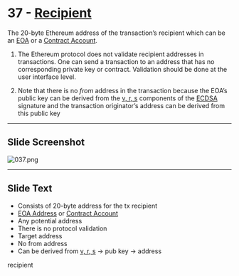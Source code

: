 # 37 - [Recipient](Recipient.md)

The 20-byte Ethereum address of the transaction’s recipient which can be an [EOA](EOA.md) or a [Contract Account](Contract%20Account.md).

1. The Ethereum protocol does not validate recipient addresses in transactions. One can send a transaction to an address that has no corresponding private key or contract. Validation should be done at the user interface level.
    
2. Note that there is no _from_ address in the transaction because the EOA’s public key can be derived from the [v, r, s](v,%20r,%20s.md) components of the [ECDSA](ECDSA.md) signature and the transaction originator’s address can be derived from this public key

___
## Slide Screenshot
![037.png](../images/ethereum101/037.png)
___
## Slide Text
- Consists of 20-byte address for the tx recipient
- [EOA Address](EOA%20Address.md) or [Contract Account](Contract%20Account.md)
- Any potential address
- There is no protocol validation
- Target address
- No from address
- Can be derived from [v, r, s](v,%20r,%20s.md) -> pub key -> address 



recipient